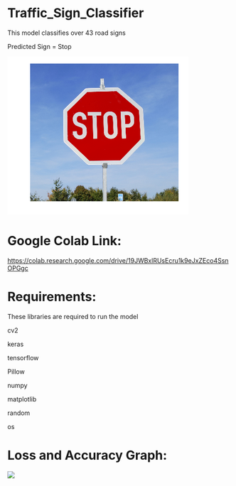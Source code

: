 # Traffic_Sign_Classifier
This model classifies over 43 road signs 

Predicted Sign = Stop

![](Test%20Images/sample%206.png)

# Google Colab Link:
https://colab.research.google.com/drive/19JWBxlRUsEcru1k9eJxZEco4SsnOPGgc

# Requirements:

These libraries are required to run the model

cv2

keras

tensorflow

Pillow

numpy

matplotlib

random

os

# Loss and Accuracy Graph:

![](C:/Users/SHOBHIT/Desktop/download.png)
